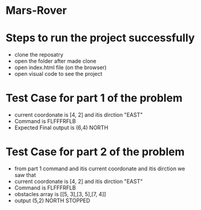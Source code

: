 # Mars-Rover
# Steps to run the project successfully
- clone the reposatry
- open the folder after made clone
- open index.html file (on the browser)
- open visual code to see the project 
# Test Case for part 1 of the problem 
- current coordonate is [4, 2]  and itis dirction "EAST"
- Command is FLFFFRFLB
- Expected Final output is (6,4) NORTH
# Test Case for part 2 of the problem 
- from part 1 command and itis current coordonate and itis dirction we saw that 
- current coordonate is [4, 2]  and itis dirction "EAST"
- Command is FLFFFRFLB
- obstacles array is [[5, 3],[3, 5],[7, 4]]
- output  (5,2) NORTH  STOPPED  

